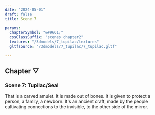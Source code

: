 ```yaml
---
date: "2024-05-01"
draft: false
title: Scene 7

params:
  chapterSymbol: "&#9661;"
  cssClassSuffix: "scenes chapter2"
  textures: "/3dmodels/7_tupilac/textures"
  gltfsource: "/3dmodels/7_tupilac/7_tupilac.gltf"

---
```

## Chapter &#9661;
### Scene 7: Tupilac/Seal
<canvas id="c"></canvas>

That is a carved amulet.  It is made out of bones. It is given to protect a person, a family, a newborn. It's an ancient craft, made by the people cultivating connections to the invisible, to the other side of the mirror.


